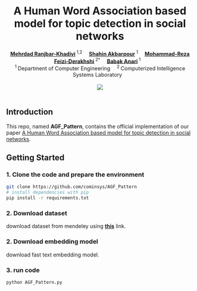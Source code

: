 <h1 align="center"> A Human Word Association based model for topic detection in social networks </h1>

<div align='center'>
    <a href='https://scholar.google.com/citations?user=Rvsj4ysAAAAJ&hl' target='_blank'><strong>Mehrdad Ranjbar-Khadivi</strong></a><sup> 1,2</sup>&emsp;
    <a href='https://scholar.google.com/citations?user=igD0xYUAAAAJ' target='_blank'><strong>Shahin Akbarpour</strong></a><sup> 1</sup>&emsp;
    <a href='https://scholar.google.com/citations?user=9dAwr2EAAAAJ&hl' target='_blank'><strong>Mohammad-Reza Feizi-Derakhshi</strong></a><sup> 2†</sup>&emsp;
    <a href='https://scholar.google.com/citations?user=X4aYthwAAAAJ&hl' target='_blank'><strong>Babak Anari</strong></a><sup> 1</sup>&emsp;
</div>

<div align='center'>
    <sup>1 </sup>Department of Computer Engineering&emsp; <sup>2 </sup>Computerized Intelligence Systems Laboratory&emsp;
</div>

<br>
<div align="center">
  <a href='https://arxiv.org/abs/2301.13066'><img src='https://arxiv.org/favicon.ico'></a>
</div>
<br>

## Introduction
This repo, named **AGF_Pattern**, contains the official implementation of our paper [A Human Word Association based model for topic detection in social networks](https://arxiv.org/abs/2301.13066).

## Getting Started
### 1. Clone the code and prepare the environment
```bash
git clone https://github.com/cominsys/AGF_Pattern
# install dependencies with pip
pip install -r requirements.txt
```

### 2. Download dataset
download dataset from mendeley using <a href='https://data.mendeley.com/preview/372rnwf9pc?a=52363410-c008-41c4-bca4-f504351bc132' target='_blank'><strong>this</strong></a> link.

### 2. Download embedding model
download fast text embedding model.

### 3. run code

```bash
python AGF_Pattern.py
```
